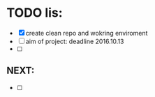 # TODO lis:
- [x] create clean repo and wokring enviroment
- [ ] aim of project: deadline 2016.10.13
- [ ] 

## NEXT:
- [ ]
